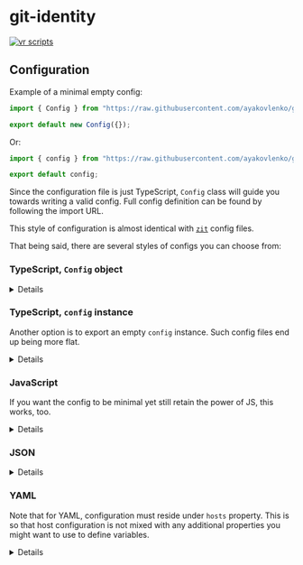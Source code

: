 # git-identity

[![vr scripts](https://badges.velociraptor.run/flat.svg)](https://velociraptor.run)

## Configuration

Example of a minimal empty config:

```typescript
import { Config } from "https://raw.githubusercontent.com/ayakovlenko/git-identity/v0.4.0/lib/config.ts";

export default new Config({});
```

Or:

```typescript
import { config } from "https://raw.githubusercontent.com/ayakovlenko/git-identity/v0.4.0/lib/config.ts";

export default config;
```

Since the configuration file is just TypeScript, `Config` class will guide you
towards writing a valid config. Full config definition can be found by following
the import URL.

This style of configuration is almost identical with
[`zit`](https://github.com/ayakovlenko/zit) config files.

That being said, there are several styles of configs you can choose from:

### TypeScript, `Config` object

<details>

```typescript
// config.ts
import {
  Config,
  User,
} from "https://raw.githubusercontent.com/ayakovlenko/git-identity/v0.4.0/lib/config.ts";

const personal = new User("JD42", "JD42@users.noreply.github.com");
const work = new User("John Doe", "john.doe@corp.com");

export default new Config({
  "github.com": {
    default: personal,
    overrides: [
      {
        owner: "corp",
        user: work,
      },
    ],
  },
});
```

</details>

### TypeScript, `config` instance

Another option is to export an empty `config` instance. Such config files end up
being more flat.

<details>

```typescript
// config.ts
import {
  config,
  User,
} from "https://raw.githubusercontent.com/ayakovlenko/git-identity/v0.4.0/lib/config.ts";

const personal = {
  github: new User("JD42", "JD42@users.noreply.github.com"),
  gitlab: new User("JD42", "786972-JD42@users.noreply.gitlab.com"),
};
const work = new User("John Doe", "john.doe@corp.com");

config["github.com"] = {
  default: personal.github,
  overrides: [
    {
      owner: "corp",
      user: work,
    },
  ],
};

config["gitlab.com"] = {
  default: personal.gitlab,
};

export default config;
```

</details>

### JavaScript

If you want the config to be minimal yet still retain the power of JS, this works, too.

<details>

```javascript
// config.js
export default {
  "github.com": {
    default: {
      name: "JD42",
      email: "JD42@users.noreply.github.com",
    },
    overrides: [
      {
        owner: "corp",
        user: {
          name: "John Doe",
          email: "john.doe@corp.com",
        },
      },
    ],
  },
  "gitlab.com": {
    default: {
      name: "JD42",
      email: "786972-JD42@users.noreply.gitlab.com",
    },
  },
};
```

</details>

### JSON

<details>

```jsonc
// config.json
{
  "github.com": {
    "default": {
      "name": "JD42",
      "email": "JD42@users.noreply.github.com"
    },
    "overrides": [
      {
        "owner": "corp",
        "user": {
          "name": "John Doe",
          "email": "john.doe@corp.com"
        }
      }
    ]
  },
  "gitlab.com": {
    "default": {
      "name": "JD42",
      "email": "786972-JD42@users.noreply.gitlab.com"
    }
  }
}
```

</details>

### YAML

Note that for YAML, configuration must reside under `hosts` property. This is so
that host configuration is not mixed with any additional properties you might
want to use to define variables.

<details>

```yaml
# config.yaml (or config.yml)
users:
  work: &work_user
    name: John Doe
    email: john.doe@corp.com
  personal:
    github_user: &personal_github_user
      name: JD42
      email: JD42@users.noreply.github.com
    gitlab_user: &personal_gitlab_user
      name: JD42
      email: 786972-JD42@users.noreply.gitlab.com

hosts:
  github.com:
    default: *personal_github_user
    overrides:
      - owner: corp
        user: *work_user

  gitlab.com:
    default: *personal_gitlab_user
```

</details>
